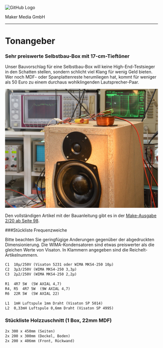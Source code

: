 ![GitHub Logo](http://www.heise.de/make/icons/make_logo.png)

Maker Media GmbH

***

# Tonangeber

### Sehr preiswerte Selbstbau-Box mit 17-cm-Tieftöner

Unser Bauvorschlag für eine Selbstbau-Box will keine High-End-Testsieger in den Schatten stellen, sondern schlicht viel Klang für wenig Geld bieten. Wer noch MDF- oder Spanplattenreste herumliegen hat, kommt für weniger als 50 Euro zu einem durchaus wohlklingenden Lautsprecher-Paar.


![Picture](https://github.com/MakeMagazinDE/Tonangeber/blob/master/aufm_gh.JPG) 

Den vollständigen Artikel mit der Bauanleitung gibt es in der [Make-Ausgabe 2/20 ab Seite 98](https://www.heise.de/select/make/2019/5/1571592996373573).

###Stückliste Frequenzweiche

Bitte beachten Sie geringfügige Anderungen gegenüber der abgedruckten Dimensionierung. Die WIMA-Kondensatoren sind etwas preiswerter als die gleichen Werte von Visaton. In Klammern angegeben sind die Reichelt-Artikelnummern.

    C1  10µ/250V (Visaton 5231 oder WIMA MKS4-250 10µ)
    C2  3µ3/250V (WIMA MKS4-250 3,3µ)
    C3  2µ2/250V (WIMA MKS4-250 2,2µ)

    R1  4R7 5W  (5W AXIAL 4,7)
    R4, R5  4R7 5W  (9W AXIAL 4,7)
    R6  22R 5W  (5W AXIAL 22)
    
    L1  1mH Luftspule 1mm Draht (Visaton SP 5014)
    L2  0,33mH Luftspule 0,6mm Draht (Visaton SP 4995)

### Stückliste Holzzuschnitt (1 Box, 22mm MDF)

    2x 300 x 450mm (Seiten)
    2x 200 x 300mm (Deckel, Boden)
    2x 200 x 406mm (Front, Rückwand)
